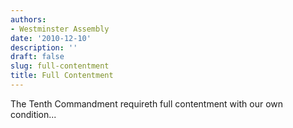 ```yaml
---
authors:
- Westminster Assembly
date: '2010-12-10'
description: ''
draft: false
slug: full-contentment
title: Full Contentment
---
```


The Tenth Commandment requireth full contentment with our own condition...